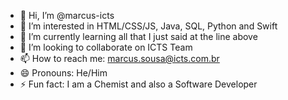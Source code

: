 - 👋 Hi, I’m @marcus-icts
- 👀 I’m interested in HTML/CSS/JS, Java, SQL, Python and Swift
- 🌱 I’m currently learning all that I just said at the line above
- 💞️ I’m looking to collaborate on ICTS Team
- 📫 How to reach me: marcus.sousa@icts.com.br
- 😄 Pronouns: He/Him
- ⚡ Fun fact: I am a Chemist and also a Software Developer

<!---
marcus-icts/marcus-icts is a ✨ special ✨ repository because its `README.md` (this file) appears on your GitHub profile.
You can click the Preview link to take a look at your changes.
--->
